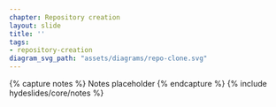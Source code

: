 ```yaml
---
chapter: Repository creation
layout: slide
title: ''
tags:
- repository-creation
diagram_svg_path: "assets/diagrams/repo-clone.svg"
---
```


{% capture notes %}
Notes placeholder
{% endcapture %}
{% include hydeslides/core/notes %}
